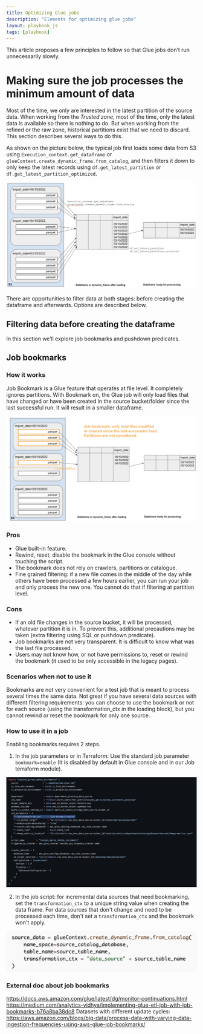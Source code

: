 ```yaml
---
title: Optimizing Glue jobs
description: "Elements for optimizing glue jobs"
layout: playbook_js
tags: [playbook]
---
```


This article proposes a few principles to follow so that Glue jobs don’t run unnecessarily slowly.

# Making sure the job processes the minimum amount of data
Most of the time, we only are interested in the latest partition of the source data. 
When working from the *Trusted zone*, most of the time, only the latest data is available so there is nothing to do. But when working from the refined or the raw zone, historical partitions exist that we need to discard. This section describes several ways to do this.

As shown on the picture below, the typical job first loads some data from S3 using `Execution_context.get_dataframe` or `glueContext.create_dynamic_frame.from_catalog`, and then filters it down to only keep the latest records using `df.get_latest_partition` or
`df.get_latest_partition_optimized`.

![Typical steps when loading and processing data from S3](../../images/loading-processing-steps.png)

There are opportunities to filter data at both stages: before creating the dataframe and afterwards. Options are described below.

## Filtering data before creating the dataframe
In this section we’ll explore job bookmarks and pushdown predicates.

## Job bookmarks
### How it works
Job Bookmark is a Glue feature that operates at file level. It completely ignores partitions. 
With Bookmark on, the Glue job will only load files that have changed or have been created in the source bucket/folder since the last successful run. It will result in a smaller dataframe.

![Loading and processing data from S3 using Glue job bookmarks](../../images/loading-processing-steps-with-bookmarks.png)

### Pros
- Glue built-in feature.
- Rewind, reset, disable the bookmark in the Glue console without touching the script.
- The bookmark does not rely on crawlers, partitions or catalogue.
- Fine grained filtering: if a new file comes in the middle of the day while others have been processed a few hours earlier, you can run your job and only process the new one. You cannot do that if filtering at partition level.

### Cons
- If an old file changes in the source bucket, it will be processed, whatever partition it is in. To prevent this, additional precautions may be taken (extra filtering using SQL or pushdown predicate).
- Job bookmarks are not very transparent. It is difficult to know what was the last file processed. 
- Users may not know how, or not have permissions to, reset or rewind the bookmark (it used to be only accessible in the legacy pages). 

### Scenarios when not to use it
Bookmarks are not very convenient for a test job that is meant to process several times the same data. Not great if you have several data sources with different filtering requirements: you can choose to use the bookmark or not for each source (using the transformation_ctx in the loading block), but you cannot rewind or reset the bookmark for only one source.

### How to use it in a job
Enabling bookmarks requires 2 steps.
1. In the job parameters or in Terraform: Use the standard job parameter `bookmark=enable` (It is disabled by default in Glue console and in our Job terraform module).

![Enabling job bookmarks in Terraform](../../images/enabling-bookmark-in-terraform.png)

2. In the job script: for incremental data sources that need bookmarking, set the `transformation_ctx` to a unique string value when creating the data frame. For data sources that don't change and need to be processed each time, don't set a `transformation_ctx` and the bookmark won't apply.

![Setting the transformation_ctx for job bookmarks](../../images/setting-transformation-ctx-for-job-bookmarks.png)

### External doc about job bookmarks
https://docs.aws.amazon.com/glue/latest/dg/monitor-continuations.html
https://medium.com/analytics-vidhya/implementing-glue-etl-job-with-job-bookmarks-b76a8ba38dc8
Datasets with different update cycles: https://aws.amazon.com/blogs/big-data/process-data-with-varying-data-ingestion-frequencies-using-aws-glue-job-bookmarks/

